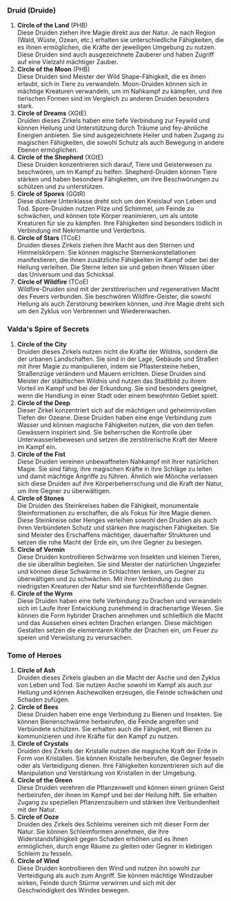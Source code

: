 
### **Druid (Druide)**

1. **Circle of the Land** (PHB)<br/>
   Diese Druiden ziehen ihre Magie direkt aus der Natur. Je nach Region (Wald, Wüste, Ozean, etc.) erhalten sie unterschiedliche Fähigkeiten, die es ihnen ermöglichen, die Kräfte der jeweiligen Umgebung zu nutzen. Diese Druiden sind auch ausgezeichnete Zauberer und haben Zugriff auf eine Vielzahl mächtiger Zauber.
    <br/>
2. **Circle of the Moon** (PHB)<br/>
   Diese Druiden sind Meister der Wild Shape-Fähigkeit, die es ihnen erlaubt, sich in Tiere zu verwandeln. Moon-Druiden können sich in mächtige Kreaturen verwandeln, um im Nahkampf zu kämpfen, und ihre tierischen Formen sind im Vergleich zu anderen Druiden besonders stark.
    <br/>
3. **Circle of Dreams** (XGtE)<br/>
   Druiden dieses Zirkels haben eine tiefe Verbindung zur Feywild und können Heilung und Unterstützung durch Träume und fey-ähnliche Energien anbieten. Sie sind ausgezeichnete Heiler und haben Zugang zu magischen Fähigkeiten, die sowohl Schutz als auch Bewegung in andere Ebenen ermöglichen.
    <br/>
4. **Circle of the Shepherd** (XGtE)<br/>
   Diese Druiden konzentrieren sich darauf, Tiere und Geisterwesen zu beschwören, um im Kampf zu helfen. Shepherd-Druiden können Tiere stärken und haben besondere Fähigkeiten, um ihre Beschwörungen zu schützen und zu unterstützen.
    <br/>
5. **Circle of Spores** (GGtR)<br/>
   Diese düstere Unterklasse dreht sich um den Kreislauf von Leben und Tod. Spore-Druiden nutzen Pilze und Schimmel, um Feinde zu schwächen, und können tote Körper reanimieren, um als untote Kreaturen für sie zu kämpfen. Ihre Fähigkeiten sind besonders tödlich in Verbindung mit Nekromantie und Verderbnis.
    <br/>
6. **Circle of Stars** (TCoE)<br/>
   Druiden dieses Zirkels ziehen ihre Macht aus den Sternen und Himmelskörpern. Sie können magische Sternenkonstellationen manifestieren, die ihnen zusätzliche Fähigkeiten im Kampf oder bei der Heilung verleihen. Die Sterne leiten sie und geben ihnen Wissen über das Universum und das Schicksal.
    <br/>
7. **Circle of Wildfire** (TCoE)<br/>
   Wildfire-Druiden sind mit der zerstörerischen und regenerativen Macht des Feuers verbunden. Sie beschwören Wildfire-Geister, die sowohl Heilung als auch Zerstörung bewirken können, und ihre Magie dreht sich um den Zyklus von Verbrennen und Wiedererwachen.
    <br/>

### **Valda's Spire of Secrets**

1. **Circle of the City**  <br/>
    Druiden dieses Zirkels nutzen nicht die Kräfte der Wildnis, sondern die der urbanen Landschaften. Sie sind in der Lage, Gebäude und Straßen mit ihrer Magie zu manipulieren, indem sie Pflastersteine heben, Straßenzüge verändern und Mauern errichten. Diese Druiden sind Meister der städtischen Wildnis und nutzen das Stadtbild zu ihrem Vorteil im Kampf und bei der Erkundung. Sie sind besonders geeignet, wenn die Handlung in einer Stadt oder einem bewohnten Gebiet spielt.
    <br/>
2. **Circle of the Deep**  <br/>
    Dieser Zirkel konzentriert sich auf die mächtigen und geheimnisvollen Tiefen der Ozeane. Diese Druiden haben eine enge Verbindung zum Wasser und können magische Fähigkeiten nutzen, die von den tiefen Gewässern inspiriert sind. Sie beherrschen die Kontrolle über Unterwasserlebewesen und setzen die zerstörerische Kraft der Meere im Kampf ein.
    <br/>
3. **Circle of the Fist**  <br/>
    Diese Druiden vereinen unbewaffneten Nahkampf mit ihrer natürlichen Magie. Sie sind fähig, ihre magischen Kräfte in ihre Schläge zu leiten und damit mächtige Angriffe zu führen. Ähnlich wie Mönche verlassen sich diese Druiden auf ihre Körperbeherrschung und die Kraft der Natur, um ihre Gegner zu überwältigen.
    <br/>
4. **Circle of Stones**  <br/>
    Die Druiden des Steinkreises haben die Fähigkeit, monumentale Steinformationen zu erschaffen, die als Fokus für ihre Magie dienen. Diese Steinkreise oder Henges verleihen sowohl den Druiden als auch ihren Verbündeten Schutz und stärken ihre magischen Fähigkeiten. Sie sind Meister des Erschaffens mächtiger, dauerhafter Strukturen und setzen die rohe Macht der Erde ein, um ihre Gegner zu besiegen.
    <br/>
5. **Circle of Vermin**  <br/>
    Diese Druiden kontrollieren Schwärme von Insekten und kleinen Tieren, die sie überallhin begleiten. Sie sind Meister der natürlichen Ungeziefer und können diese Schwärme in Schlachten lenken, um Gegner zu überwältigen und zu schwächen. Mit ihrer Verbindung zu den niedrigsten Kreaturen der Natur sind sie furchteinflößende Gegner.
    <br/>
6. **Circle of the Wyrm**  <br/>
    Diese Druiden haben eine tiefe Verbindung zu Drachen und verwandeln sich im Laufe ihrer Entwicklung zunehmend in drachenartige Wesen. Sie können die Form hybrider Drachen annehmen und schließlich die Macht und das Aussehen eines echten Drachen erlangen. Diese mächtigen Gestalten setzen die elementaren Kräfte der Drachen ein, um Feuer zu speien und Verwüstung zu verursachen.


### **Tome of Heroes**

1. **Circle of Ash**<br/>
    Druiden dieses Zirkels glauben an die Macht der Asche und den Zyklus von Leben und Tod. Sie nutzen Asche sowohl im Kampf als auch zur Heilung und können Aschewolken erzeugen, die Feinde schwächen und Schaden zufügen.
    <br/>
2. **Circle of Bees**<br/>
    Diese Druiden haben eine enge Verbindung zu Bienen und Insekten. Sie können Bienenschwärme herbeirufen, die Feinde angreifen und Verbündete schützen. Sie erhalten auch die Fähigkeit, mit Bienen zu kommunizieren und ihre Kräfte für den Kampf zu nutzen.
    <br/>
3. **Circle of Crystals**<br/>
    Druiden des Zirkels der Kristalle nutzen die magische Kraft der Erde in Form von Kristallen. Sie können Kristalle herbeirufen, die Gegner fesseln oder als Verteidigung dienen. Ihre Fähigkeiten konzentrieren sich auf die Manipulation und Verstärkung von Kristallen in der Umgebung.
    <br/>
4. **Circle of the Green**<br/>
    Diese Druiden verehren die Pflanzenwelt und können einen grünen Geist herbeirufen, der ihnen im Kampf und bei der Heilung hilft. Sie erhalten Zugang zu speziellen Pflanzenzaubern und stärken ihre Verbundenheit mit der Natur.
    <br/>
5. **Circle of Ooze**<br/>
    Druiden des Zirkels des Schleims vereinen sich mit dieser Form der Natur. Sie können Schleimformen annehmen, die ihre Widerstandsfähigkeit gegen Schaden erhöhen und es ihnen ermöglichen, durch enge Räume zu gleiten oder Gegner in klebrigen Schleim zu fesseln.
    <br/>
6. **Circle of Wind**<br/>
    Diese Druiden kontrollieren den Wind und nutzen ihn sowohl zur Verteidigung als auch zum Angriff. Sie können mächtige Windzauber wirken, Feinde durch Stürme verwirren und sich mit der Geschwindigkeit des Windes bewegen.